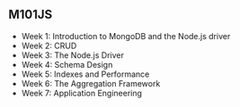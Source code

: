 ## M101JS
* Week 1: Introduction to MongoDB and the Node.js driver
* Week 2: CRUD
* Week 3: The Node.js Driver
* Week 4: Schema Design
* Week 5: Indexes and Performance
* Week 6: The Aggregation Framework
* Week 7: Application Engineering
